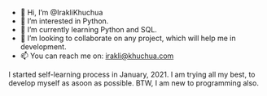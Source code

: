 - 👋 Hi, I’m @IrakliKhuchua
- 👀 I’m interested in Python.
- 🌱 I’m currently learning Python and SQL.
- 💞️ I’m looking to collaborate on any project, which will help me in development. 
- 📫 You can reach me on: irakli@khuchua.com

I started self-learning process in January, 2021. I am trying all my best, to develop myself as asoon as possible. BTW, I am new to programming also.   
